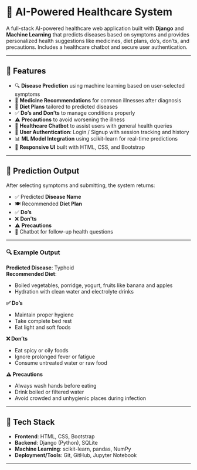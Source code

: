 # 🧠 AI-Powered Healthcare System

A full-stack AI-powered healthcare web application built with **Django** and **Machine Learning** that predicts diseases based on symptoms and provides personalized health suggestions like medicines, diet plans, do’s, don’ts, and precautions. Includes a healthcare chatbot and secure user authentication.

---

## 🚀 Features

- 🔍 **Disease Prediction** using machine learning based on user-selected symptoms  
- 💊 **Medicine Recommendations** for common illnesses after diagnosis  
- 🍎 **Diet Plans** tailored to predicted diseases  
- ✅ **Do’s and Don’ts** to manage conditions properly  
- ⚠️ **Precautions** to avoid worsening the illness  
- 🤖 **Healthcare Chatbot** to assist users with general health queries  
- 🔐 **User Authentication**: Login / Signup with session tracking and history  
- 📊 **ML Model Integration** using scikit-learn for real-time predictions  
- 🎨 **Responsive UI** built with HTML, CSS, and Bootstrap  

---

## 🧪 Prediction Output

After selecting symptoms and submitting, the system returns:

- ✅ Predicted **Disease Name**
- 🍽️ Recommended **Diet Plan**
- ✅ **Do’s**
- ❌ **Don'ts**
- ⚠️ **Precautions**
- 💬 Chatbot for follow-up health questions

---

### 🔍 Example Output

**Predicted Disease**: Typhoid  
**Recommended Diet**:  
- Boiled vegetables, porridge, yogurt, fruits like banana and apples  
- Hydration with clean water and electrolyte drinks  

**✅ Do’s**  
- Maintain proper hygiene  
- Take complete bed rest  
- Eat light and soft foods  

**❌ Don’ts**  
- Eat spicy or oily foods  
- Ignore prolonged fever or fatigue  
- Consume untreated water or raw food  

**⚠️ Precautions**  
- Always wash hands before eating  
- Drink boiled or filtered water  
- Avoid crowded and unhygienic places during infection

---

## 🧰 Tech Stack

- **Frontend**: HTML, CSS, Bootstrap  
- **Backend**: Django (Python), SQLite  
- **Machine Learning**: scikit-learn, pandas, NumPy  
- **Deployment/Tools**: Git, GitHub, Jupyter Notebook  

---




